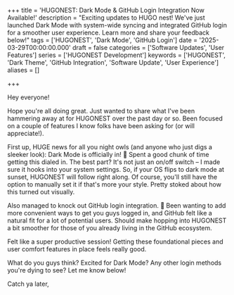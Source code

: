 +++
title = 'HUGONEST: Dark Mode & GitHub Login Integration Now Available!'
description = "Exciting updates to HUGO nest! We've just launched Dark Mode with system-wide syncing and integrated GitHub login for a smoother user experience. Learn more and share your feedback below!"
tags = ['HUGONEST', 'Dark Mode', 'GitHub Login']
date = '2025-03-29T00:00:00.000'
draft = false
categories = ['Software Updates', 'User Features']
series = ['HUGONEST Development']
keywords = ['HUGONEST', 'Dark Theme', 'GitHub Integration', 'Software Update', 'User Experience']
aliases = []

+++

Hey everyone!

Hope you're all doing great. Just wanted to share what I've been hammering away at for HUGONEST over the past day or so. Been focused on a couple of features I know folks have been asking for (or will appreciate!).

First up, HUGE news for all you night owls (and anyone who just digs a sleeker look): Dark Mode is officially in! 🌙 Spent a good chunk of time getting this dialed in. The best part? It's not just an on/off switch – I made sure it hooks into your system settings. So, if your OS flips to dark mode at sunset, HUGONEST will follow right along. Of course, you'll still have the option to manually set it if that's more your style. Pretty stoked about how this turned out visually.

Also managed to knock out GitHub login integration. 💪 Been wanting to add more convenient ways to get you guys logged in, and GitHub felt like a natural fit for a lot of potential users. Should make hopping into HUGONEST a bit smoother for those of you already living in the GitHub ecosystem.

Felt like a super productive session! Getting these foundational pieces and user comfort features in place feels really good.

What do you guys think? Excited for Dark Mode? Any other login methods you're dying to see? Let me know below!

Catch ya later,

